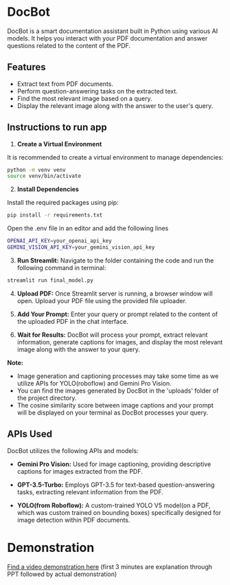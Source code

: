 # DocBot
DocBot is a smart documentation assistant built in Python using various AI models. It helps you interact with your PDF documentation and answer questions related to the content of the PDF.


## Features
- Extract text from PDF documents.
- Perform question-answering tasks on the extracted text.
- Find the most relevant image based on a query.
- Display the relevant image along with the answer to the user's query.


## Instructions to run app

1. **Create a Virtual Environment**

It is recommended to create a virtual environment to manage dependencies:
```bash
python -m venv venv
source venv/bin/activate
```

2. **Install Dependencies**

Install the required packages using pip:
```bash
pip install -r requirements.txt
```
Open the .env file in an editor and add the following lines
```bash
OPENAI_API_KEY=your_openai_api_key
GEMINI_VISION_API_KEY=your_gemini_vision_api_key
```

3. **Run Streamlit:** Navigate to the folder containing the code and run the following command in terminal:
```bash 
streamlit run final_model.py
```

4. **Upload PDF:** Once Streamlit server is running, a browser window will open. Upload your PDF file using the provided file uploader.

5. **Add Your Prompt:** Enter your query or prompt related to the content of the uploaded PDF in the chat interface.

6. **Wait for Results:** DocBot will process your prompt, extract relevant information, generate captions for images, and display the most relevant image along with the answer to your query.

**Note:** 
- Image generation and captioning processes may take some time as we utilize APIs for YOLO(roboflow) and Gemini Pro Vision. 
- You can find the images generated by DocBot in the 'uploads' folder of the project directory.
- The cosine similarity score between image captions and your prompt will be displayed on your terminal as DocBot processes your query.


## APIs Used
DocBot utilizes the following APIs and models:

- **Gemini Pro Vision:** Used for image captioning, providing descriptive captions for images extracted from the PDF.

- **GPT-3.5-Turbo:** Employs GPT-3.5 for text-based question-answering tasks, extracting relevant information from the PDF.

- **YOLO(from Roboflow):** A custom-trained YOLO V5 model(on a PDF, which was custom trained on bounding boxes) specifically designed for image detection within PDF documents.

# Demonstration
[Find a video demonstration here](https://drive.google.com/file/d/1P5tAJg7zi80dA0APYNUqJWmx5TWypO-t/view?usp=drive_link)
(first 3 minutes are explanation through PPT followed by actual demonstration)
